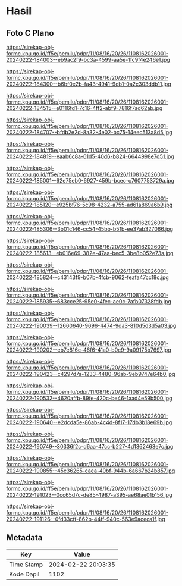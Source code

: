 # Hasil

## Foto C Plano

https://sirekap-obj-formc.kpu.go.id/ff5e/pemilu/pdpr/11/08/16/20/26/1108162026001-20240222-184003--eb9ac2f9-bc3a-4599-aa5e-1fc9f4e246e1.jpg

https://sirekap-obj-formc.kpu.go.id/ff5e/pemilu/pdpr/11/08/16/20/26/1108162026001-20240222-184300--b6bf0e2b-fa43-4941-9db1-0a2c303ddb11.jpg

https://sirekap-obj-formc.kpu.go.id/ff5e/pemilu/pdpr/11/08/16/20/26/1108162026001-20240222-184515--e0116fd1-7c16-4ff2-abf9-7816f7ad62ab.jpg

https://sirekap-obj-formc.kpu.go.id/ff5e/pemilu/pdpr/11/08/16/20/26/1108162026001-20240222-184707--bfdb2e2d-8a32-4e02-bc75-14eec513a8d5.jpg

https://sirekap-obj-formc.kpu.go.id/ff5e/pemilu/pdpr/11/08/16/20/26/1108162026001-20240222-184819--eaab6c8a-61d5-40d6-b824-6644998e7d51.jpg

https://sirekap-obj-formc.kpu.go.id/ff5e/pemilu/pdpr/11/08/16/20/26/1108162026001-20240222-185001--62e75eb0-6927-459b-bcec-c7607753729a.jpg

https://sirekap-obj-formc.kpu.go.id/ff5e/pemilu/pdpr/11/08/16/20/26/1108162026001-20240222-185120--e925bf76-5c98-4232-a755-ad61a869a6b9.jpg

https://sirekap-obj-formc.kpu.go.id/ff5e/pemilu/pdpr/11/08/16/20/26/1108162026001-20240222-185306--3b01c146-cc54-45bb-b51b-ee37ab327066.jpg

https://sirekap-obj-formc.kpu.go.id/ff5e/pemilu/pdpr/11/08/16/20/26/1108162026001-20240222-185613--eb016e69-382e-47aa-bec5-3be8b052e73a.jpg

https://sirekap-obj-formc.kpu.go.id/ff5e/pemilu/pdpr/11/08/16/20/26/1108162026001-20240222-185824--c43143f9-b07b-4fcb-9062-feafa47cc18c.jpg

https://sirekap-obj-formc.kpu.go.id/ff5e/pemilu/pdpr/11/08/16/20/26/1108162026001-20240222-185935--683cce25-95e0-4fec-ae0c-7afb07328fdb.jpg

https://sirekap-obj-formc.kpu.go.id/ff5e/pemilu/pdpr/11/08/16/20/26/1108162026001-20240222-190039--12660640-9696-4474-9da3-810d5d3d5a03.jpg

https://sirekap-obj-formc.kpu.go.id/ff5e/pemilu/pdpr/11/08/16/20/26/1108162026001-20240222-190202--eb7e816c-46f6-41a0-b0c9-9a09175b7697.jpg

https://sirekap-obj-formc.kpu.go.id/ff5e/pemilu/pdpr/11/08/16/20/26/1108162026001-20240222-190423--c4297d7a-1233-4480-96ab-9eb9747e64b0.jpg

https://sirekap-obj-formc.kpu.go.id/ff5e/pemilu/pdpr/11/08/16/20/26/1108162026001-20240222-190532--4620affb-89fe-420c-be46-1aad4e59b500.jpg

https://sirekap-obj-formc.kpu.go.id/ff5e/pemilu/pdpr/11/08/16/20/26/1108162026001-20240222-190640--e2dcda5e-86ab-4c4d-8f17-17db3b18e69b.jpg

https://sirekap-obj-formc.kpu.go.id/ff5e/pemilu/pdpr/11/08/16/20/26/1108162026001-20240222-190749--30336f2c-d6aa-47cc-b227-4d1362463e7c.jpg

https://sirekap-obj-formc.kpu.go.id/ff5e/pemilu/pdpr/11/08/16/20/26/1108162026001-20240222-190855--45c36265-caea-40bf-944b-6a667b24b857.jpg

https://sirekap-obj-formc.kpu.go.id/ff5e/pemilu/pdpr/11/08/16/20/26/1108162026001-20240222-191023--0cc65d7c-de85-4987-a395-ae68ae01b156.jpg

https://sirekap-obj-formc.kpu.go.id/ff5e/pemilu/pdpr/11/08/16/20/26/1108162026001-20240222-191126--0fd33cff-862b-44ff-940c-563e9aceca1f.jpg


## Metadata

| Key        | Value               |
| ---------- | ------------------- |
| Time Stamp | 2024-02-22 20:03:35 |
| Kode Dapil | 1102                |



